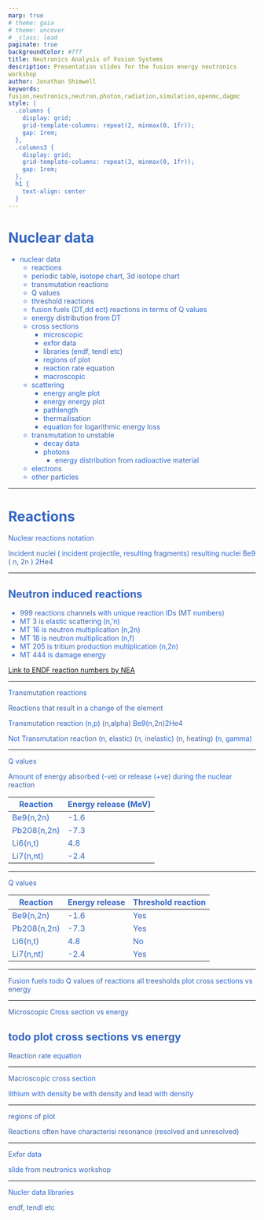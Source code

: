 ```yaml
---
marp: true
# theme: gaia
# theme: uncover
# _class: lead
paginate: true
backgroundColor: #fff
title: Neutronics Analysis of Fusion Systems
description: Presentation slides for the fusion energy neutronics workshop
author: Jonathan Shimwell
keywords: fusion,neutronics,neutron,photon,radiation,simulation,openmc,dagmc
style: |
  .columns {
    display: grid;
    grid-template-columns: repeat(2, minmax(0, 1fr));
    gap: 1rem;
  },
  .columns3 {
    display: grid;
    grid-template-columns: repeat(3, minmax(0, 1fr));
    gap: 1rem;
  },
  h1 {
    text-align: center
  }
---
```


<style>
  :root {
    --color-background: #fff;
    --color-foreground: #333;
    --color-highlight: #f96;
    --color-dimmed: #888;
    font-family: 'Century Gothic';
    color: #3466C2
  }
  {
    font-size: 29px
  }
  code {
    white-space : pre-wrap !important;
    word-break: break-word;
  }
  .columns {
    display: grid;
  }
  h1 {
    justify-content: center;
  }
  section {
    justify-content: start;
  }
  img[alt~="bottom-right"] {
    position: absolute;
    top: 90%;
    right: 1%;
  }
</style>

# Nuclear data

- nuclear data
  - reactions
  <!-- - reactions groups like n, disappearance -->
    - periodic table, isotope chart, 3d isotope chart
    - transmutation reactions
    - Q values
    - threshold reactions
    - fusion fuels (DT,dd ect) reactions in terms of Q values
    - energy distribution from DT
  - cross sections
     - microscopic
     - exfor data
     - libraries (endf, tendl etc)
     - regions of plot
     <!-- - multigroup / continuous energy
     - group strucutres -->
     - reaction rate equation
     - macroscopic
  - scattering
    - energy angle plot
    - energy energy plot
    - pathlength
    - thermailisation
    - equation for logarithmic energy loss
  - transmutation to unstable
    - decay data
    - photons
      - energy distribution from radioactive material
  - electrons
  - other particles
---

# Reactions
Nuclear reactions notation

Incident nuclei ( incident projectile, resulting fragments) resulting nuclei
Be9 ( n, 2n ) 2He4

---

## Neutron induced reactions

 - 999 reactions channels with unique reaction IDs (MT numbers)
 - MT 3 is elastic scattering (n,'n)
 - MT 16 is neutron multiplication (n,2n)
 - MT 18 is neutron multiplication (n,f)
 - MT 205 is tritium production multiplication (n,2n)
 - MT 444 is damage energy

 [Link to ENDF reaction numbers by NEA](https://www.oecd-nea.org/dbdata/data/manual-endf/endf102_MT.pdf)
 
 ---

Transmutation reactions

Reactions that result in a change of the element

Transmutation reaction
(n,p)
(n,alpha)
Be9(n,2n)2He4


Not Transmutation reaction
(n, elastic)
(n, inelastic)
(n, heating)
(n, gamma)

---


Q values

Amount of energy absorbed (-ve) or release (+ve) during the nuclear reaction

| Reaction    | Energy release (MeV) |
| -------- | ------- |
| Be9(n,2n)  |  -1.6   |
| Pb208(n,2n)  |  -7.3   |
| Li6(n,t) | 4.8 |
| Li7(n,nt)    | -2.4    |


---

Q values

| Reaction    | Energy release |Threshold reaction |
| -------- | ------- |------- |
| Be9(n,2n)  |   -1.6    |  Yes  |
| Pb208(n,2n)  |  -7.3   | Yes |
| Li6(n,t) | 4.8      |  No  |
| Li7(n,nt)    | -2.4     | Yes   |



---

Fusion fuels
todo
Q values of reactions
all treesholds
 plot cross sections vs energy

---
Microscopic
Cross section vs energy

todo plot cross sections vs energy
---

Reaction rate equation

---

Macroscopic cross section

lithium with density 
be with density and lead with density

---

regions of plot

Reactions often have characterisi
 resonance (resolved and unresolved)


---

Exfor data

slide from neutronics workshop

---

Nucler data libraries

 endf, tendl etc